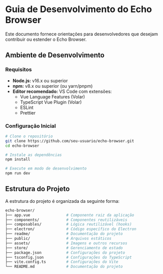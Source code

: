 # Guia de Desenvolvimento do Echo Browser

Este documento fornece orientações para desenvolvedores que desejam contribuir ou estender o Echo Browser.

## Ambiente de Desenvolvimento

### Requisitos

- **Node.js:** v16.x ou superior
- **npm:** v8.x ou superior (ou yarn/pnpm)
- **Editor recomendado:** VS Code com extensões:
  - Vue Language Features (Volar)
  - TypeScript Vue Plugin (Volar)
  - ESLint
  - Prettier

### Configuração Inicial

```bash
# Clone o repositório
git clone https://github.com/seu-usuario/echo-browser.git
cd echo-browser

# Instale as dependências
npm install

# Execute em modo de desenvolvimento
npm run dev
```

## Estrutura do Projeto

A estrutura do projeto é organizada da seguinte forma:

``` bash
echo-browser/
├── app.vue                # Componente raiz da aplicação
├── components/            # Componentes reutilizáveis
├── composables/           # Lógica reutilizável (hooks)
├── electron/              # Código específico do Electron
├── readme/                # Documentação do projeto
├── public/                # Arquivos estáticos
├── assets/                # Imagens e outros recursos
├── store/                 # Gerenciamento de estado 
├── package.json           # Configurações do projeto
├── tsconfig.json          # Configurações do TypeScript
├── vite.config.ts         # Configurações do Vite
└── README.md              # Documentação do projeto
```
